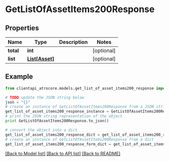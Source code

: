 # GetListOfAssetItems200Response


## Properties
Name | Type | Description | Notes
------------ | ------------- | ------------- | -------------
**total** | **int** |  | [optional] 
**list** | [**List[Asset]**](Asset.md) |  | [optional] 

## Example

```python
from clientapi_atrocore.models.get_list_of_asset_items200_response import GetListOfAssetItems200Response

# TODO update the JSON string below
json = "{}"
# create an instance of GetListOfAssetItems200Response from a JSON string
get_list_of_asset_items200_response_instance = GetListOfAssetItems200Response.from_json(json)
# print the JSON string representation of the object
print GetListOfAssetItems200Response.to_json()

# convert the object into a dict
get_list_of_asset_items200_response_dict = get_list_of_asset_items200_response_instance.to_dict()
# create an instance of GetListOfAssetItems200Response from a dict
get_list_of_asset_items200_response_form_dict = get_list_of_asset_items200_response.from_dict(get_list_of_asset_items200_response_dict)
```
[[Back to Model list]](../README.md#documentation-for-models) [[Back to API list]](../README.md#documentation-for-api-endpoints) [[Back to README]](../README.md)


